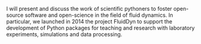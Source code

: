 I will present and discuss the work of scientific pythoners to foster
open-source software and open-science in the field of fluid dynamics.  In
particular, we launched in 2014 the project FluidDyn to support the development
of Python packages for teaching and research with laboratory experiments,
simulations and data processing.
